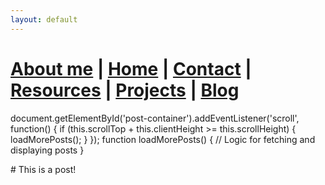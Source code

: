 ```yaml
---
layout: default
---
```



#  [About me](./aboutme.html) | [Home](./index.html) | [Contact](./contactinfo.html) | [Resources](./resources.html) | [Projects](./projects.html) | [Blog](./blog.html)


document.getElementById('post-container').addEventListener('scroll', function() {
  if (this.scrollTop + this.clientHeight >= this.scrollHeight) {
    loadMorePosts();
  }
});
function loadMorePosts() {
  // Logic for fetching and displaying posts
}


<div id="post-container">
  # This is a post! 
</div>

